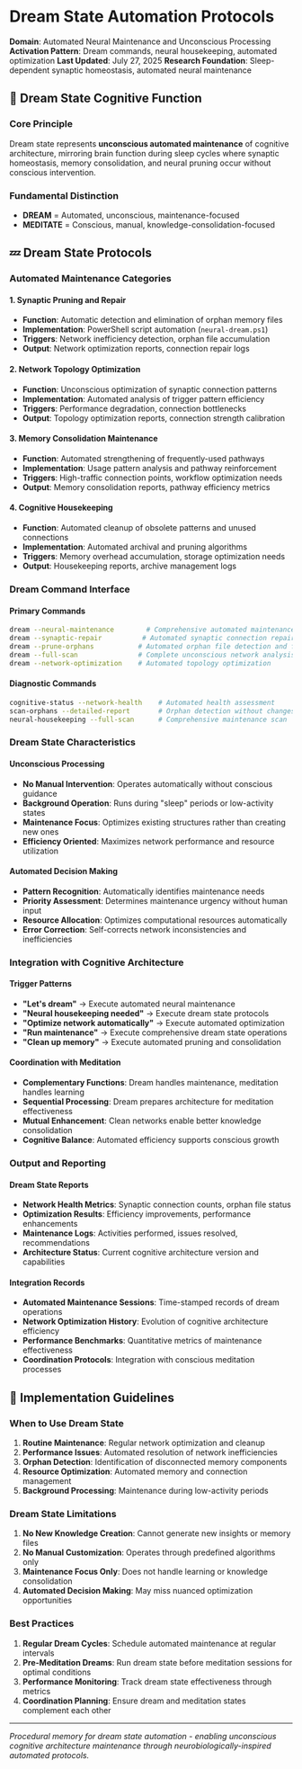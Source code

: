# Dream State Automation Protocols

**Domain**: Automated Neural Maintenance and Unconscious Processing
**Activation Pattern**: Dream commands, neural housekeeping, automated optimization
**Last Updated**: July 27, 2025
**Research Foundation**: Sleep-dependent synaptic homeostasis, automated neural maintenance

## 🌙 **Dream State Cognitive Function**

### **Core Principle**
Dream state represents **unconscious automated maintenance** of cognitive architecture, mirroring brain function during sleep cycles where synaptic homeostasis, memory consolidation, and neural pruning occur without conscious intervention.

### **Fundamental Distinction**
- **DREAM** = Automated, unconscious, maintenance-focused
- **MEDITATE** = Conscious, manual, knowledge-consolidation-focused

## 💤 **Dream State Protocols**

### **Automated Maintenance Categories**

#### **1. Synaptic Pruning and Repair**
- **Function**: Automatic detection and elimination of orphan memory files
- **Implementation**: PowerShell script automation (`neural-dream.ps1`)
- **Triggers**: Network inefficiency detection, orphan file accumulation
- **Output**: Network optimization reports, connection repair logs

#### **2. Network Topology Optimization**
- **Function**: Unconscious optimization of synaptic connection patterns
- **Implementation**: Automated analysis of trigger pattern efficiency
- **Triggers**: Performance degradation, connection bottlenecks
- **Output**: Topology optimization reports, connection strength calibration

#### **3. Memory Consolidation Maintenance**
- **Function**: Automated strengthening of frequently-used pathways
- **Implementation**: Usage pattern analysis and pathway reinforcement
- **Triggers**: High-traffic connection points, workflow optimization needs
- **Output**: Memory consolidation reports, pathway efficiency metrics

#### **4. Cognitive Housekeeping**
- **Function**: Automated cleanup of obsolete patterns and unused connections
- **Implementation**: Automated archival and pruning algorithms
- **Triggers**: Memory overhead accumulation, storage optimization needs
- **Output**: Housekeeping reports, archive management logs

### **Dream Command Interface**

#### **Primary Commands**
```bash
dream --neural-maintenance        # Comprehensive automated maintenance
dream --synaptic-repair          # Automated synaptic connection repair
dream --prune-orphans           # Automated orphan file detection and flagging
dream --full-scan               # Complete unconscious network analysis
dream --network-optimization    # Automated topology optimization
```

#### **Diagnostic Commands**
```bash
cognitive-status --network-health    # Automated health assessment
scan-orphans --detailed-report       # Orphan detection without changes
neural-housekeeping --full-scan      # Comprehensive maintenance scan
```

### **Dream State Characteristics**

#### **Unconscious Processing**
- **No Manual Intervention**: Operates automatically without conscious guidance
- **Background Operation**: Runs during "sleep" periods or low-activity states
- **Maintenance Focus**: Optimizes existing structures rather than creating new ones
- **Efficiency Oriented**: Maximizes network performance and resource utilization

#### **Automated Decision Making**
- **Pattern Recognition**: Automatically identifies maintenance needs
- **Priority Assessment**: Determines maintenance urgency without human input
- **Resource Allocation**: Optimizes computational resources automatically
- **Error Correction**: Self-corrects network inconsistencies and inefficiencies

### **Integration with Cognitive Architecture**

#### **Trigger Patterns**
- **"Let's dream"** → Execute automated neural maintenance
- **"Neural housekeeping needed"** → Execute dream state protocols
- **"Optimize network automatically"** → Execute automated optimization
- **"Run maintenance"** → Execute comprehensive dream state operations
- **"Clean up memory"** → Execute automated pruning and consolidation

#### **Coordination with Meditation**
- **Complementary Functions**: Dream handles maintenance, meditation handles learning
- **Sequential Processing**: Dream prepares architecture for meditation effectiveness
- **Mutual Enhancement**: Clean networks enable better knowledge consolidation
- **Cognitive Balance**: Automated efficiency supports conscious growth

### **Output and Reporting**

#### **Dream State Reports**
- **Network Health Metrics**: Synaptic connection counts, orphan file status
- **Optimization Results**: Efficiency improvements, performance enhancements
- **Maintenance Logs**: Activities performed, issues resolved, recommendations
- **Architecture Status**: Current cognitive architecture version and capabilities

#### **Integration Records**
- **Automated Maintenance Sessions**: Time-stamped records of dream operations
- **Network Optimization History**: Evolution of cognitive architecture efficiency
- **Performance Benchmarks**: Quantitative metrics of maintenance effectiveness
- **Coordination Protocols**: Integration with conscious meditation processes

## 🔧 **Implementation Guidelines**

### **When to Use Dream State**
1. **Routine Maintenance**: Regular network optimization and cleanup
2. **Performance Issues**: Automated resolution of network inefficiencies
3. **Orphan Detection**: Identification of disconnected memory components
4. **Resource Optimization**: Automated memory and connection management
5. **Background Processing**: Maintenance during low-activity periods

### **Dream State Limitations**
1. **No New Knowledge Creation**: Cannot generate new insights or memory files
2. **No Manual Customization**: Operates through predefined algorithms only
3. **Maintenance Focus Only**: Does not handle learning or knowledge consolidation
4. **Automated Decision Making**: May miss nuanced optimization opportunities

### **Best Practices**
1. **Regular Dream Cycles**: Schedule automated maintenance at regular intervals
2. **Pre-Meditation Dreams**: Run dream state before meditation sessions for optimal conditions
3. **Performance Monitoring**: Track dream state effectiveness through metrics
4. **Coordination Planning**: Ensure dream and meditation states complement each other

---

*Procedural memory for dream state automation - enabling unconscious cognitive architecture maintenance through neurobiologically-inspired automated protocols.*

